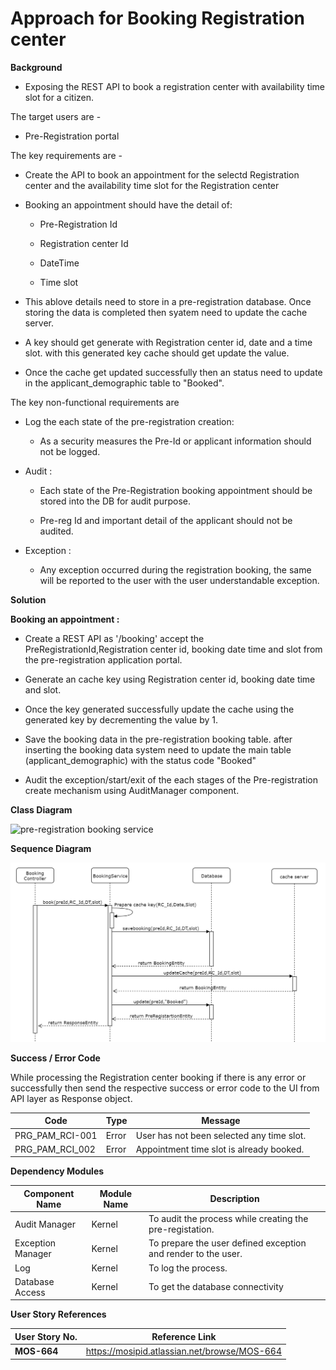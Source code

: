 
# Approach for Booking Registration center

**Background**
- Exposing the REST API to book a registration center with availability time slot for a citizen.

The target users are -
   - Pre-Registration portal

The key requirements are -

-   Create the API to book an appointment for the selectd Registration center and the availability time slot for the Registration center

-   Booking an appointment should have the detail of:

    -   Pre-Registration Id

    -   Registration center Id

    -   DateTime

    -   Time slot

- This ablove details need to store in a pre-registration database. Once storing the data is completed then syatem need to update the cache server.

- A key should get generate with Registration center id, date and a time slot. with this generated key cache should get update the value.

-  Once the cache get updated successfully then an status need to update in the applicant_demographic table to "Booked".

The key non-functional requirements are

-   Log the each state of the pre-registration creation:

    -   As a security measures the Pre-Id or applicant information should
        not be logged.

-   Audit :

    -   Each state of the Pre-Registration booking appointment should be stored into the DB
        for audit purpose.

    -   Pre-reg Id and important detail of the applicant should not be audited.

-   Exception :

    -   Any exception occurred during the registration booking, the same will
        be reported to the user with the user understandable exception.

**Solution**

**Booking an appointment :**

-   Create a REST API as '/booking' accept the PreRegistrationId,Registration center id, booking date time and slot from the pre-registration application portal.

-   Generate an cache key using Registration center id, booking date time and slot.

-   Once the key generated successfully update the cache using the generated key by decrementing the value by 1.

-   Save the booking data in the pre-registration booking table. after inserting the booking data system need to update the main table (applicant_demographic) with the status code "Booked"

-   Audit the exception/start/exit of the each stages of the Pre-registration create mechanism using AuditManager component.

**Class Diagram**

![pre-registration booking service ](_images/_class_diagram/pre-registration-booking.png)

**Sequence Diagram**

![pre-registration booking service](_images/_sequence_diagram/pre-registration-booking.png)

**Success / Error Code** 

 While processing the Registration center booking if there is any error or successfully then send the respective success or error code to the UI from API layer as  Response object.

  Code   |       Type  | Message|
-----|----------|-------------|
  PRG_PAM_RCI-001 |  Error   |   User has not been selected any time slot.
  PRG_PAM_RCI_002  | Error   |   Appointment time slot is already booked.

**Dependency Modules**

Component Name | Module Name | Description | 
-----|----------|-------------|
  Audit Manager     |   Kernel        |    To audit the process while creating the pre-registation.
  Exception Manager  |  Kernel     |       To prepare the user defined exception and render to the user.
  Log        |          Kernel         |   To log the process.
  Database Access   |    Kernel      |      To get the database connectivity


**User Story References**

  **User Story No.** |  **Reference Link** |
  -----|----------|
  **MOS-664**      |     <https://mosipid.atlassian.net/browse/MOS-664>
